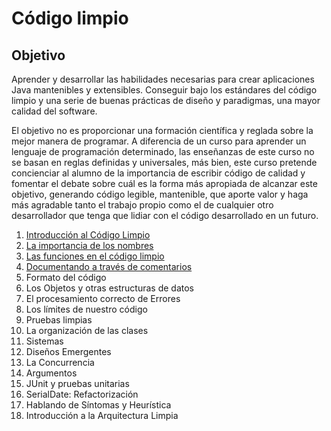 # Código limpio

## Objetivo

Aprender y desarrollar las habilidades necesarias para crear aplicaciones Java mantenibles y extensibles. Conseguir bajo los estándares del código limpio y una serie de buenas prácticas de diseño y paradigmas, una mayor calidad del software.

El objetivo no es proporcionar una formación científica y reglada sobre la mejor manera de programar. A diferencia de un curso para aprender un lenguaje de programación determinado, las enseñanzas de este curso no se basan en reglas definidas y universales, más bien, este curso pretende concienciar al alumno de la importancia de escribir código de calidad y fomentar el debate sobre cuál es la forma más apropiada de alcanzar este objetivo, generando código legible, mantenible, que aporte valor y haga más agradable tanto el trabajo propio como el de cualquier otro desarrollador que tenga que lidiar con el código desarrollado en un futuro.

1. [Introducción al Código Limpio](01-Definition/README.md)
2. [La importancia de los nombres](02-Naming/README.md)
3. [Las funciones en el código limpio](03-Functions/README.md)
4. [Documentando a través de comentarios](04-Comments/README.md)
5. Formato del código
6. Los Objetos y otras estructuras de datos
7. El procesamiento correcto de Errores
8. Los límites de nuestro código
9. Pruebas limpias
10. La organización de las clases
11. Sistemas
12. Diseños Emergentes
13. La Concurrencia
14. Argumentos
15. JUnit y pruebas unitarias
16. SerialDate: Refactorización
17. Hablando de Síntomas y Heurística
18. Introducción a la Arquitectura Limpia
